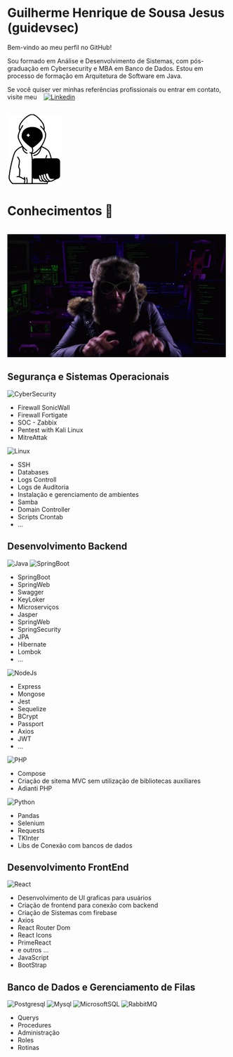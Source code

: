 # Guilherme Henrique de Sousa Jesus (guidevsec) 
Bem-vindo ao meu perfil no GitHub!

Sou formado em Análise e Desenvolvimento de Sistemas, com pós-graduação em Cybersecurity e MBA em Banco de Dados. Estou em processo de formação em Arquitetura de Software em Java.

Se você quiser ver minhas referências profissionais ou entrar em contato, visite meu &nbsp;&nbsp;
[![Linkedin](https://img.shields.io/badge/LinkedIn-0077B5?style=for-the-badge&logo=linkedin&logoColor=white)](https://www.linkedin.com/in/guilherme-henrique-de-sousa-jesus-27ab731b7/)     

&nbsp;&nbsp;&nbsp;&nbsp;&nbsp;&nbsp;&nbsp;&nbsp;&nbsp;&nbsp;&nbsp;&nbsp;&nbsp;&nbsp;&nbsp;&nbsp;&nbsp;&nbsp;&nbsp;&nbsp;&nbsp;&nbsp;&nbsp;&nbsp;&nbsp;&nbsp;&nbsp;&nbsp;&nbsp;&nbsp;&nbsp;&nbsp;&nbsp;&nbsp;&nbsp;&nbsp;&nbsp;&nbsp;&nbsp;&nbsp;&nbsp;&nbsp;&nbsp;&nbsp;&nbsp;&nbsp;&nbsp;&nbsp;&nbsp;&nbsp;&nbsp;&nbsp;&nbsp;&nbsp;&nbsp;&nbsp;&nbsp;&nbsp;&nbsp;&nbsp;&nbsp;&nbsp;&nbsp;&nbsp;&nbsp;&nbsp;&nbsp;&nbsp;&nbsp;&nbsp;&nbsp;&nbsp;&nbsp;&nbsp;&nbsp;&nbsp;&nbsp;&nbsp;&nbsp;&nbsp;&nbsp;&nbsp;&nbsp;&nbsp;&nbsp;&nbsp;&nbsp;&nbsp;&nbsp;&nbsp;&nbsp;&nbsp;&nbsp;&nbsp;&nbsp;&nbsp;&nbsp;&nbsp;&nbsp;&nbsp;![Avatar](https://github.com/guilhermedevsecops/guilhermedevsecops/blob/main/avatar.png?raw=true)
# Conhecimentos 🧠

&nbsp;&nbsp;&nbsp;&nbsp;&nbsp;&nbsp;&nbsp;&nbsp;&nbsp;&nbsp;&nbsp;&nbsp;&nbsp;&nbsp;&nbsp;&nbsp;&nbsp;&nbsp;&nbsp;&nbsp;&nbsp;&nbsp;&nbsp;&nbsp;&nbsp;&nbsp;&nbsp;&nbsp;&nbsp;&nbsp;&nbsp;&nbsp;&nbsp;&nbsp;&nbsp;&nbsp;&nbsp;&nbsp;&nbsp;&nbsp;&nbsp;&nbsp;&nbsp;&nbsp;&nbsp;&nbsp;&nbsp;&nbsp;&nbsp;&nbsp;![Giff](https://github.com/guilhermedevsecops/guilhermedevsecops/blob/main/comedy-cheat-codes-error.gif?raw=true)


## Segurança e Sistemas Operacionais
 
![CyberSecurity](https://img.shields.io/badge/CyberSecurity-B1361E?style=for-the-badge&logo=Codewars&logoColor=white)

  - Firewall SonicWall                                                            
  - Firewall Fortigate
  - SOC - Zabbix
  - Pentest with Kali Linux
  - MitreAttak

![Linux](https://img.shields.io/badge/Linux-A81D33?style=for-the-badge&logo=Linux&logoColor=white)
  - SSH
  - Databases
  - Logs Controll
  - Logs de Auditoria
  - Instalação e gerenciamento de ambientes
  - Samba
  - Domain Controller
  - Scripts Crontab
  - ...

## Desenvolvimento Backend

![Java](https://img.shields.io/badge/Java-ED8B00?style=for-the-badge&logo=openjdk&logoColor=white)
![SpringBoot](https://img.shields.io/badge/Spring-6DB33F?style=for-the-badge&logo=spring&logoColor=white)
  - SpringBoot
  - SpringWeb
  - Swagger
  - KeyLoker
  - Microserviços
  - Jasper
  - SpringWeb
  - SpringSecurity
  - JPA
  - Hibernate
  - Lombok
  - ...


![NodeJs](https://img.shields.io/badge/Node.js-43853D?style=for-the-badge&logo=node.js&logoColor=white)
  - Express
  - Mongose
  - Jest
  - Sequelize
  - BCrypt
  - Passport
  - Axios
  - JWT
  -  ...

![PHP](https://img.shields.io/badge/PHP-777BB4?style=for-the-badge&logo=php&logoColor=white)
  - Compose
  - Criação de sitema MVC sem utilização de bibliotecas auxiliares
  - Adianti PHP


![Python](https://img.shields.io/badge/Python-14354C?style=for-the-badge&logo=python&logoColor=white)
  - Pandas
  - Selenium
  - Requests
  - TKInter
  - Libs de Conexão com bancos de dados


## Desenvolvimento FrontEnd

![React](https://img.shields.io/badge/React-20232A?style=for-the-badge&logo=react&logoColor=61DAFB)
  - Desenvolvimento de UI graficas para usuários
  - Criação de frontend para conexão com backend
  - Criação de Sistemas com firebase
  - Axios
  - React Router Dom
  - React Icons
  - PrimeReact
  - e outros ...
  - JavaScript
  - BootStrap  


## Banco de Dados e Gerenciamento de Filas
    
![Postgresql](https://img.shields.io/badge/PostgreSQL-316192?style=for-the-badge&logo=postgresql&logoColor=white)
![Mysql](https://img.shields.io/badge/MySQL-005C84?style=for-the-badge&logo=mysql&logoColor=white)
![MicrosoftSQL](https://img.shields.io/badge/Microsoft_SQL_Server-CC2927?style=for-the-badge&logo=microsoft-sql-server&logoColor=white)
![RabbitMQ](https://img.shields.io/badge/rabbitmq-%23FF6600.svg?&style=for-the-badge&logo=rabbitmq&logoColor=white)

  - Querys
  - Procedures
  - Administração
  - Roles
  - Rotinas

